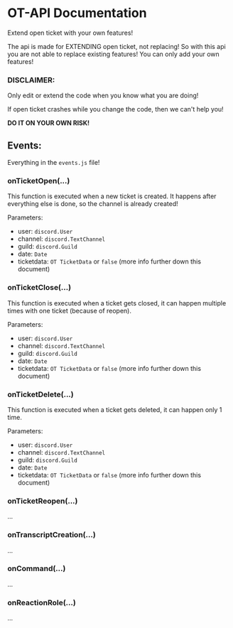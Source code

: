 # OT-API Documentation
Extend open ticket with your own features!

The api is made for EXTENDING open ticket, not replacing! So with this api you are not able to replace existing features! You can only add your own features!

### DISCLAIMER:
Only edit or extend the code when you know what you are doing!

If open ticket crashes while you change the code, then we can't help you!

**DO IT ON YOUR OWN RISK!**

## Events:
Everything in the `events.js` file!

### onTicketOpen(...)
This function is executed when a new ticket is created. It happens after everything else is done, so the channel is already created!

Parameters:
- user: `discord.User`
- channel: `discord.TextChannel`
- guild: `discord.Guild`
- date: `Date`
- ticketdata: `OT TicketData` or `false` (more info further down this document)

### onTicketClose(...)
This function is executed when a ticket gets closed, it can happen multiple times with one ticket (because of reopen).

Parameters:
- user: `discord.User`
- channel: `discord.TextChannel`
- guild: `discord.Guild`
- date: `Date`
- ticketdata: `OT TicketData` or `false` (more info further down this document)

### onTicketDelete(...)
This function is executed when a ticket gets deleted, it can happen only 1 time.

Parameters:
- user: `discord.User`
- channel: `discord.TextChannel`
- guild: `discord.Guild`
- date: `Date`
- ticketdata: `OT TicketData` or `false` (more info further down this document)

### onTicketReopen(...)
...

### onTranscriptCreation(...)
...

### onCommand(...)
...

### onReactionRole(...)
...